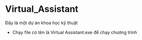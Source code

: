 # Virtual_Assistant
Đây là một dự án khoa học kỹ thuật

<!-- LÀM SAO ĐỂ CHẠY CHƯƠNG TRÌNH -->

- Chạy file có tên là Virtual Assistant.exe để chạy chương trình